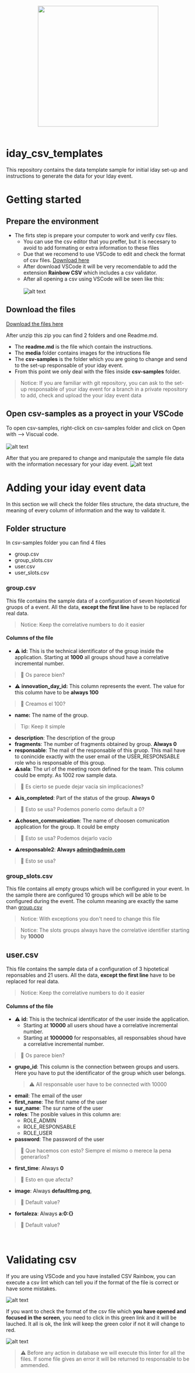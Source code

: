 [rainbow]: media/rainbow.png "VSCode with rainbow"
[open]: media/Open.png "Open with VSCode"
[vscode]: media/VSCodePrepared.png "VsCode Prepared"
[csvlint]: media/csvlint.png "CSV LINT"
[badcsvlint]: media/badcsvlint.png "CSV LINT with error"

<p align="center">
<br/>
<br/>
<br/>
   <img src="media/Logo_StartUB.png" width="330"/>
<br/>
<br/>
</p>

# iday_csv_templates
This repository contains the data template sample for initial iday set-up and instructions to generate the data for your Iday event.

# Getting started

## Prepare the environment
* The firts step is prepare your computer to work and verify csv files.
   * You can use the csv editor that you preffer, but it is necesary to avoid to add formating or extra information to these files
   * Due that we recomend to use VSCode to edit and check the format of csv files. [Download here](https://code.visualstudio.com/)
   * After download VSCode it will be very recomendable to add the extension **Rainbow CSV** which includes a csv validator.
   * After all opening a csv using VSCode will be seen like this:
   <br/><br/>
   ![alt text][rainbow]

## Download the files

[Download the files here](https://github.com/The-three-lords/iday_csv_templates/archive/refs/heads/main.zip)

After unzip this zip you can find 2 folders and one Readme.md.
* The **readme.md** is the file which contain the instructions.
* The **media** folder contains images for the intructions file
* The **csv-samples** is the folder which you are going to change and send to the set-up responsable of your iday event.
* From this point we only deal with the files inside **csv-samples** folder.

> Notice: If you are familiar with git repository, you can ask to the set-up responsable of your iday event for a branch in a private repository to add, check and upload the your iday event data

## Open csv-samples as a proyect in your VSCode

To open csv-samples, right-click on csv-samples folder and click on Open with --> Viscual code.
<br/><br/>
![alt text][open]

After that you are prepared to change and maniputale the sample file data with the information necessary for your iday event.
![alt text][vscode]


# Adding your iday event data

In this section we will check the folder files structure, the data structure, the meaning of every column of information and the way to validate it.

## Folder structure

In csv-samples folder you can find 4 files
* group.csv
* group_slots.csv
* user.csv
* user_slots.csv

### group.csv
This file contains the sample data of a configuration of seven hipotetical gruops of a event. All the data, **except the first line** have to be replaced for real data.
> Notice: Keep the correlative numbers to do it easier

#### Columns of the file
* ⚠️ **id:** This is the technical identificator of the group inside the application. Starting at **1000** all groups shoud have a correlative incremental number.
> 💬 Os parece bien?
* ⚠️ **innovation_day_id:** This column represents the event. The value for this column have to be **always 100**
> 💬 Creamos el 100?
* **name:** The name of the group. 
>Tip: Keep it simple
* **description**: The description of the group
* **fragments**: The number of fragments obtained by group. **Always 0**
* **responsable**: The mail of the responsable of this gruop. This mail have to conincide exactly with the user email of the USER_RESPONSABLE role who is responsable of this group.
* ⚠️**sala**: The url of the meeting room defined for the team. This column could be empty. As 1002 row sample data.
> 💬 Es cierto se puede dejar vacía sin implicaciones?
* ⚠️**is_completed**: Part of the status of the group. **Always 0**
> 💬 Esto se usa? Podemos ponerlo como default a 0?
* ⚠️**chosen_communication**: The name of choosen comunication application for the group. It could be empty
> 💬 Esto se usa? Podemos dejarlo vacío
* ⚠️**responsable2**: **Always admin@admin.com**
> 💬 Esto se usa?
### group_slots.csv
This file contains all empty groups which will be configured in your event. In the sample there are configured 10 groups which will be able to be configured during the event.
The column meaning are exactly the same than [group.csv](#groupcsv)

>Notice: With exceptions you don't need to change this file

>Notice: The slots groups always have the correlative identifier starting by **10000**

## user.csv
This file contains the sample data of a configuration of 3 hipotetical reponsables and 21 users. All the data, **except the first line** have to be replaced for real data. 
> Notice: Keep the correlative numbers to do it easier

#### Columns of the file
* ⚠️ **id:** This is the technical identificator of the user inside the application. 
   * Starting at **10000** all users shoud have a correlative incremental number.
   * Starting at **1000000** for responsables, all responsables shoud have a correlative incremental number.
> 💬 Os parece bien?
* **grupo_id**: This column is the connection between groups and users. Here you have to put the identificator of the group which user belongs.
   >⚠️ All responsable user have to be connected with 10000
* **email**: The email of the user
* **first_name**: The first name of the user
* **sur_name**: The sur name of the user
* **roles**: The posible values in this column are:
   * ROLE_ADMIN
   * ROLE_RESPONSABLE
   * ROLE_USER
* **password**: The password of the user
> 💬 Que hacemos con esto? Siempre el mismo o merece la pena generarlos?
* **first_time**: Always **0**
> 💬 Esto en que afecta?
* **image**: Always **defaultImg.png**,
> 💬 Default value?
* **fortaleza**: Always **a:0:{}**
> 💬 Default value?

<br/>

# Validating csv
If you are using VSCode and you have installed CSV Rainbow, you can execute a csv lint which can tell you if the format of the file is correct or have some mistakes.

![alt text][csvlint]

If you want to check the format of the csv file which **you have opened and focused in the screen**, you need to click in this green link and it will be lauched. It all is ok, the link will keep the green color if not it will change to red.

![alt text][badcsvlint]

>⚠️ Before any action in database we will execute this linter for all the files. If some file gives an error it will be returned to responsable to be ammended.
